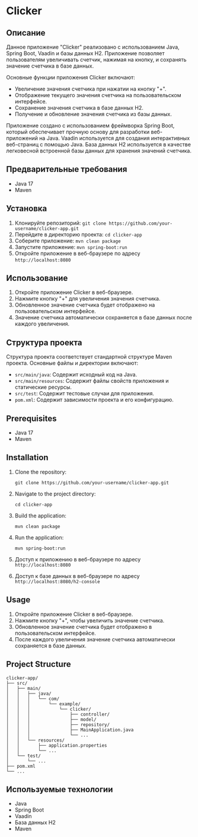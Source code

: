 # Clicker
## Описание

Данное приложение "Clicker" реализовано с использованием Java, Spring Boot, Vaadin и базы данных H2. Приложение позволяет пользователям увеличивать счетчик, нажимая на кнопку, и сохранять значение счетчика в базе данных.

Основные функции приложения Clicker включают:
- Увеличение значения счетчика при нажатии на кнопку "+".
- Отображение текущего значения счетчика на пользовательском интерфейсе.
- Сохранение значения счетчика в базе данных H2.
- Получение и обновление значения счетчика из базы данных.

Приложение создано с использованием фреймворка Spring Boot, который обеспечивает прочную основу для разработки веб-приложений на Java. Vaadin используется для создания интерактивных веб-страниц с помощью Java. База данных H2 используется в качестве легковесной встроенной базы данных для хранения значений счетчика.

## Предварительные требования
- Java 17
- Maven

## Установка
1. Клонируйте репозиторий: `git clone https://github.com/your-username/clicker-app.git`
2. Перейдите в директорию проекта: `cd clicker-app`
3. Соберите приложение: `mvn clean package`
4. Запустите приложение: `mvn spring-boot:run`
5. Откройте приложение в веб-браузере по адресу `http://localhost:8080`

## Использование
1. Откройте приложение Clicker в веб-браузере.
2. Нажмите кнопку "+" для увеличения значения счетчика.
3. Обновленное значение счетчика будет отображено на пользовательском интерфейсе.
4. Значение счетчика автоматически сохраняется в базе данных после каждого увеличения.

## Структура проекта
Структура проекта соответствует стандартной структуре Maven проекта. Основные файлы и директории включают:
- `src/main/java`: Содержит исходный код на Java.
- `src/main/resources`: Содержит файлы свойств приложения и статические ресурсы.
- `src/test`: Содержит тестовые случаи для приложения.
- `pom.xml`: Содержит зависимости проекта и его конфигурацию.


## Prerequisites

- Java 17
- Maven

## Installation

1. Clone the repository:

   ```
   git clone https://github.com/your-username/clicker-app.git
   ```

2. Navigate to the project directory:

   ```
   cd clicker-app
   ```

3. Build the application:

   ```
   mvn clean package
   ```

4. Run the application:

   ```
   mvn spring-boot:run
   ```

5. Доступ к приложению в веб-браузере по адресу `http://localhost:8080`

6. Доступ к базе данных в веб-браузере по адресу `http://localhost:8080/h2-console`

## Usage

1. Откройте приложение Clicker в веб-браузере.
2. Нажмите кнопку "+", чтобы увеличить значение счетчика.
3. Обновленное значение счетчика будет отображено в пользовательском интерфейсе.
4. После каждого увеличения значение счетчика автоматически сохраняется в базе данных.

## Project Structure

```
clicker-app/
├── src/
│   ├── main/
│   │   ├── java/
│   │   │   └── com/
│   │   │       └── example/
│   │   │           └── clicker/
│   │   │               ├── controller/
│   │   │               ├── model/
│   │   │               ├── repository/
│   │   │               ├── MainApplication.java
│   │   │               └── ...
│   │   └── resources/
│   │       ├── application.properties
│   │       └── ...
│   └── test/
│       └── ...
├── pom.xml
└── ...
```

## Используемые технологии
- Java
- Spring Boot
- Vaadin
- База данных H2
- Maven

